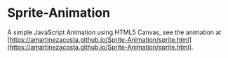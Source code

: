 # Sprite-Animation
A simple JavaScript Animation using HTML5 Canvas, see the animation at [https://amartinezacosta.github.io/Sprite-Animation/sprite.html](https://amartinezacosta.github.io/Sprite-Animation/sprite.html).
